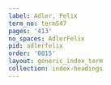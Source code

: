 ```yaml
---
label: Adler, Felix
term_no: term547
pages: '413'
no_spaces: AdlerFelix
pid: adlerfelix
order: '0015'
layout: generic_index_term
collection: index-headings
---
```

